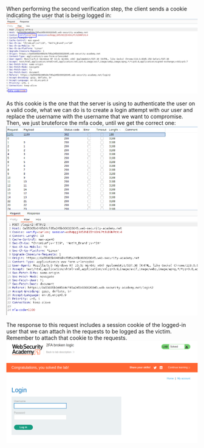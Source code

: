 When performing the second verification step, the client sends a cookie indicating the user that is being logged in:
![](imgs/2fa_broken_logic.png)

As this cookie is the one that the server is using to authenticate the user on a valid code, what we can do is to create a login attempt with our user and replace the username with the username that we want to compromise.
Then, we just bruteforce the mfa code, until we get the correct one:
![](imgs/2fa_broken_logic-1.png)

The response to this request includes a session cookie of the logged-in user that we can attach in the requests to be logged as the victim. Remember to attach that cookie to the requests.
![](imgs/2fa_broken_logic-2.png)